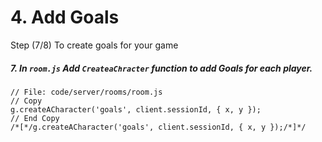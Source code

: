# 4. Add Goals

Step (7/8) To create goals for your game

##### 7. In `room.js` Add `CreateaChracter` function to add Goals for each player.

```
// File: code/server/rooms/room.js
// Copy
g.createACharacter('goals', client.sessionId, { x, y });
// End Copy
/*[*/g.createACharacter('goals', client.sessionId, { x, y });/*]*/
```